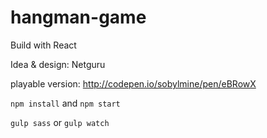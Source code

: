 # hangman-game

Build with React

Idea & design: Netguru

playable version:
http://codepen.io/sobylmine/pen/eBRowX

`npm install`
and
`npm start`

`gulp sass`
or
`gulp watch`